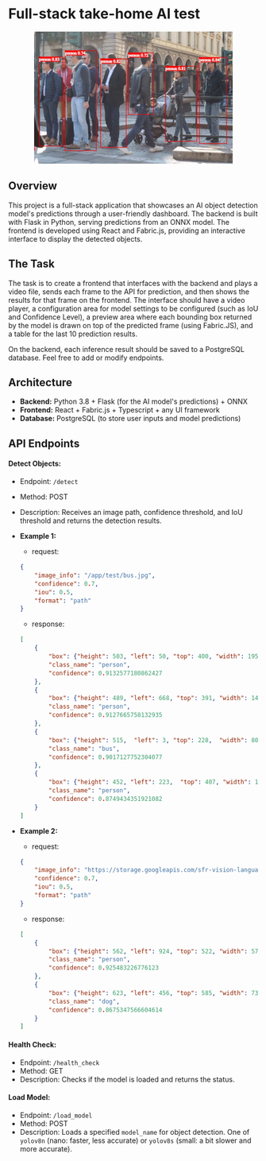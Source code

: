 # Full-stack take-home AI test

<p align="center">
    <img src="proof.JPG" width="400" alt="Proof of Work">
</p>

## Overview
This project is a full-stack application that showcases an AI object detection model's predictions through a user-friendly dashboard. The backend is built with Flask in Python, serving predictions from an ONNX model. The frontend is developed using React and Fabric.js, providing an interactive interface to display the detected objects.

## The Task
The task is to create a frontend that interfaces with the backend and plays a video file, sends each frame to the API for prediction, and then shows the results for that frame on the frontend. 
The interface should have a video player, a configuration area for model settings to be configured (such as IoU and Confidence Level), a preview area where each bounding box returned by the model is drawn on top of the predicted frame (using Fabric.JS), and a table for the last 10 prediction results. 

On the backend, each inference result should be saved to a PostgreSQL database. Feel free to add or modify endpoints.

## Architecture

- **Backend:** Python 3.8 + Flask (for the AI model's predictions) + ONNX
- **Frontend:** React + Fabric.js + Typescript + any UI framework
- **Database:** PostgreSQL (to store user inputs and model predictions)

## API Endpoints

#### Detect Objects:
- Endpoint: `/detect`
- Method: POST
- Description: Receives an image path, confidence threshold, and IoU threshold and returns the detection results.

- **Example 1:**
	- request:
	```json
	{
		"image_info": "/app/test/bus.jpg",
		"confidence": 0.7,
		"iou": 0.5,
		"format": "path"
	}
	```
	- response:
	```json
	[
		{
			"box": {"height": 503, "left": 50, "top": 400, "width": 195},
			"class_name": "person",
			"confidence": 0.9132577180862427
		},
		{
			"box": {"height": 489, "left": 668, "top": 391, "width": 140},
			"class_name": "person",
			"confidence": 0.9127665758132935
		},
		{
			"box": {"height": 515,  "left": 3, "top": 228,  "width": 805},
			"class_name": "bus",
			"confidence": 0.9017127752304077
		},
		{
			"box": {"height": 452, "left": 223,  "top": 407, "width": 121},
			"class_name": "person",
			"confidence": 0.8749434351921082
		}
	]
	```
- **Example 2:**
	- request:
	```json
	{
		"image_info": "https://storage.googleapis.com/sfr-vision-language-research/BLIP/demo.jpg",
		"confidence": 0.7,
		"iou": 0.5,
		"format": "path"
	}
	```
	- response:
	```json
	[
		{
			"box": {"height": 562, "left": 924, "top": 522, "width": 572},
			"class_name": "person",
			"confidence": 0.925483226776123
		},
		{
			"box": {"height": 623, "left": 456, "top": 585, "width": 733},
			"class_name": "dog",
			"confidence": 0.8675347566604614
		}
	]
	```

#### Health Check:
  - Endpoint: `/health_check`
  - Method: GET
  - Description: Checks if the model is loaded and returns the status.

#### Load Model:
  - Endpoint: `/load_model`
  - Method: POST
  - Description: Loads a specified `model_name` for object detection. One of `yolov8n` (nano: faster, less accurate) or `yolov8s` (small: a bit slower and more accurate).